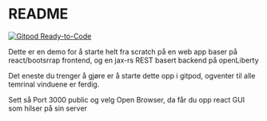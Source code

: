 # README #

[![Gitpod Ready-to-Code](https://img.shields.io/badge/Gitpod-Ready--to--Code-blue?logo=gitpod)](https://gitpod.io/#https://github.com/bwa/demo-app/)

Dette er en demo for å starte helt fra scratch på en web app baser på react/bootsrrap frontend, og en jax-rs REST basert backend på openLiberty

Det eneste du trenger å gjøre er å starte dette opp i gitpod, ogventer til alle temrinal vinduene er ferdig.

Sett så Port 3000 public og velg Open Browser, da får du opp react GUI som hilser på sin server